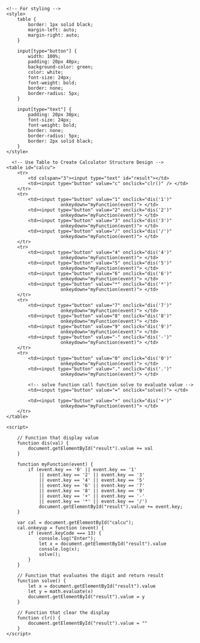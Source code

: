 <!DOCTYPE html> 
<html> 
  
<head> 
      <title>JavaScript Calculator</title> 
    <script src= 
"https://cdnjs.cloudflare.com/ajax/libs/mathjs/10.6.4/math.js"
        integrity= 
"sha512-BbVEDjbqdN3Eow8+empLMrJlxXRj5nEitiCAK5A1pUr66+jLVejo3PmjIaucRnjlB0P9R3rBUs3g5jXc8ti+fQ=="
        crossorigin="anonymous"
        referrerpolicy="no-referrer"></script> 
    <script src= 
"https://cdnjs.cloudflare.com/ajax/libs/mathjs/10.6.4/math.min.js"
        integrity= 
"sha512-iphNRh6dPbeuPGIrQbCdbBF/qcqadKWLa35YPVfMZMHBSI6PLJh1om2xCTWhpVpmUyb4IvVS9iYnnYMkleVXLA=="
        crossorigin="anonymous"
        referrerpolicy="no-referrer"></script> 
    
    <!-- For styling -->
    <style> 
        table { 
            border: 1px solid black; 
            margin-left: auto; 
            margin-right: auto; 
        } 
  
        input[type="button"] { 
            width: 100%; 
            padding: 20px 40px; 
            background-color: green; 
            color: white; 
            font-size: 24px; 
            font-weight: bold; 
            border: none; 
            border-radius: 5px; 
        } 
  
        input[type="text"] { 
            padding: 20px 30px; 
            font-size: 24px; 
            font-weight: bold; 
            border: none; 
            border-radius: 5px; 
            border: 2px solid black; 
        } 
    </style> 
</head> 
    
<body> 
    
      <!-- Use Table to Create Calculator Structure Design -->
    <table id="calcu"> 
        <tr> 
            <td colspan="3"><input type="text" id="result"></td> 
            <td><input type="button" value="c" onclick="clr()" /> </td> 
        </tr> 
        <tr> 
            <td><input type="button" value="1" onclick="dis('1')"
                        onkeydown="myFunction(event)"> </td> 
            <td><input type="button" value="2" onclick="dis('2')"
                        onkeydown="myFunction(event)"> </td> 
            <td><input type="button" value="3" onclick="dis('3')"
                        onkeydown="myFunction(event)"> </td> 
            <td><input type="button" value="/" onclick="dis('/')"
                        onkeydown="myFunction(event)"> </td> 
        </tr> 
        <tr> 
            <td><input type="button" value="4" onclick="dis('4')"
                        onkeydown="myFunction(event)"> </td> 
            <td><input type="button" value="5" onclick="dis('5')"
                        onkeydown="myFunction(event)"> </td> 
            <td><input type="button" value="6" onclick="dis('6')"
                        onkeydown="myFunction(event)"> </td> 
            <td><input type="button" value="*" onclick="dis('*')"
                        onkeydown="myFunction(event)"> </td> 
        </tr> 
        <tr> 
            <td><input type="button" value="7" onclick="dis('7')"
                        onkeydown="myFunction(event)"> </td> 
            <td><input type="button" value="8" onclick="dis('8')"
                        onkeydown="myFunction(event)"> </td> 
            <td><input type="button" value="9" onclick="dis('9')"
                        onkeydown="myFunction(event)"> </td> 
            <td><input type="button" value="-" onclick="dis('-')"
                        onkeydown="myFunction(event)"> </td> 
        </tr> 
        <tr> 
            <td><input type="button" value="0" onclick="dis('0')"
                        onkeydown="myFunction(event)"> </td> 
            <td><input type="button" value="." onclick="dis('.')"
                        onkeydown="myFunction(event)"> </td> 
            
            <!-- solve function call function solve to evaluate value -->
            <td><input type="button" value="=" onclick="solve()"> </td> 
  
            <td><input type="button" value="+" onclick="dis('+')"
                        onkeydown="myFunction(event)"> </td> 
        </tr> 
    </table> 
  
    <script> 
        
        // Function that display value 
        function dis(val) { 
            document.getElementById("result").value += val 
        } 
  
        function myFunction(event) { 
            if (event.key == '0' || event.key == '1' 
                || event.key == '2' || event.key == '3' 
                || event.key == '4' || event.key == '5' 
                || event.key == '6' || event.key == '7' 
                || event.key == '8' || event.key == '9' 
                || event.key == '+' || event.key == '-' 
                || event.key == '*' || event.key == '/') 
                document.getElementById("result").value += event.key; 
        } 
  
        var cal = document.getElementById("calcu"); 
        cal.onkeyup = function (event) { 
            if (event.keyCode === 13) { 
                console.log("Enter"); 
                let x = document.getElementById("result").value 
                console.log(x); 
                solve(); 
            } 
        } 
  
        // Function that evaluates the digit and return result 
        function solve() { 
            let x = document.getElementById("result").value 
            let y = math.evaluate(x) 
            document.getElementById("result").value = y 
        } 
  
        // Function that clear the display 
        function clr() { 
            document.getElementById("result").value = "" 
        } 
    </script> 
</body> 
  
</html>

